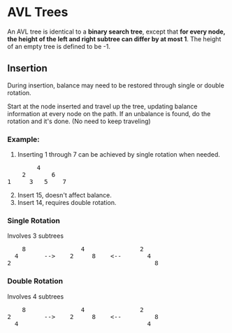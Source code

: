 # AVL Trees
An AVL tree is identical to a **binary search tree**, except that **for every node, the height of the left and right subtree can differ by at most 1**. The height of an empty tree is defined to be -1.


## Insertion
During insertion, balance may need to be restored through single or double rotation. 

Start at the node inserted and travel up the tree, updating balance information at every node on the path. If an unbalance is found, do the rotation and it's done. (No need to keep traveling)

### Example:
1. Inserting 1 through 7 can be achieved by single rotation when needed. 
<pre>
        4
    2       6
1     3   5    7
</pre>

2. Insert 15, doesn't affect balance.
3. Insert 14, requires double rotation.


### Single Rotation
Involves 3 subtrees
<pre>
    8               4               2
  4       -->    2     8    <--       4
2                                       8
</pre>



### Double Rotation 
Involves 4 subtrees
<pre>
    8               4               2
2         -->    2     8    <--         8
  4                                   4
</pre>

